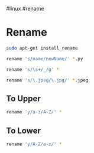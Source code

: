 #linux 
#rename
# Rename

```bash
sudo apt-get install rename
```

```bash
rename 's/name/newName/' *.py
```

```bash
rename 's/\s+/_/g' *
```

```bash
rename 's/\.jpeg/\.jpg/' *.jpeg
```

## To Upper

```bash
rename 'y/a-z/A-Z/' *
```

## To Lower

```bash
rename 'y/A-Z/a-z/' *
```